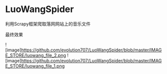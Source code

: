 # LuoWangSpider
利用Scrapy框架爬取落网网站上的音乐文件

最终效果

![image]https://github.com/evolution707/LuoWangSpider/blob/master/IMAGE_STORE/luowang_file_2.png
![image]https://github.com/evolution707/LuoWangSpider/blob/master/IMAGE_STORE/luowang_file_1.png
